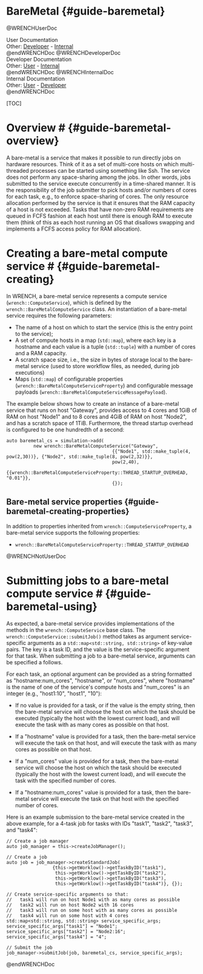 BareMetal                        {#guide-baremetal}
============

@WRENCHUserDoc <div class="doc-type">User Documentation</div><div class="doc-link">Other: <a href="../developer/guide-baremetal.html">Developer</a> - <a href="../internal/guide-baremetal.html">Internal</a></div> @endWRENCHDoc
@WRENCHDeveloperDoc  <div class="doc-type">Developer Documentation</div><div class="doc-link">Other: <a href="../user/guide-baremetal.html">User</a> - <a href="../internal/guide-baremetal.html">Internal</a></div> @endWRENCHDoc
@WRENCHInternalDoc  <div class="doc-type">Internal Documentation</div><div class="doc-link">Other: <a href="../user/guide-baremetal.html">User</a> -  <a href="../developer/guide-baremetal.html">Developer</a></div> @endWRENCHDoc

[TOC]

# Overview #            {#guide-baremetal-overview}

A bare-metal is a service that makes it possible to run directly jobs on
hardware resources. Think of it as a set of multi-core hosts on which
multi-threaded processes can be started using something like Ssh. The
service does not perform any space-sharing among the jobs. In other words,
jobs submitted to the service execute concurrently in a time-shared manner.
It is the responsibility of the job submitter to pick hosts and/or numbers
of cores for each task, e.g., to enforce space-sharing of cores.  The only
resource allocation performed by the service is that it ensures that the
RAM capacity of a host is not exceeded. Tasks that have non-zero
RAM requirements are queued in FCFS fashion at each host until there is
enough RAM to execute them (think of this as each host running an OS that
disallows swapping and implements a FCFS access policy for RAM allocation).

# Creating a bare-metal compute service #        {#guide-baremetal-creating}

In WRENCH, a bare-metal service represents a compute service
(`wrench::ComputeService`), which is defined by the `wrench::BareMetalComputeService`
class. An instantiation of a bare-metal service requires the following
parameters:

- The name of a host on which to start the service (this is the entry point to the service);
- A set of compute hosts in a map (`std::map`), where each key is a hostname
  and each value is a tuple (`std::tuple`) with a number of cores and a RAM capacity. 
- A scratch space size, i.e., the size in bytes of storage local to the bare-metal service (used to store
  workflow files, as needed, during job executions) 
- Maps (`std::map`) of configurable properties (`wrench::BareMetalComputeServiceProperty`) and configurable message 
  payloads (`wrench::BareMetalComputeServiceMessagePayload`).
  
The example below shows how to create an instance of a bare-metal service
that runs on host "Gateway", provides access to 4 cores and 1GiB of RAM on host "Node1"
and to 8 cores and 4GiB of RAM on host "Node2", and has a scratch space of 1TiB. Furthermore, the thread startup overhead is
configured to be one hundredth of a second:

~~~~~~~~~~~~~{.cpp}
auto baremetal_cs = simulation->add(
          new wrench::BareMetalComputeService("Gateway", 
                                       {{"Node1", std::make_tuple(4, pow(2,30))}, {"Node2", std::make_tuple(8, pow(2,32)}},
                                       pow(2,40),
                                       {{wrench::BareMetalComputeServiceProperty::THREAD_STARTUP_OVERHEAD, "0.01"}}, 
                                       {});
~~~~~~~~~~~~~

## Bare-metal service properties             {#guide-baremetal-creating-properties}

In addition to properties inherited from `wrench::ComputeServiceProperty`, a bare-metal
service supports the following properties:

- `wrench::BareMetalComputeServiceProperty::THREAD_STARTUP_OVERHEAD`


@WRENCHNotUserDoc

# Submitting jobs to a bare-metal compute service #        {#guide-baremetal-using}

As expected, a bare-metal service provides implementations of the methods  in the
`wrench::ComputeService` base class. The `wrench::ComputeService::submitJob()` method
takes as argument service-specific arguments as a `std::map<std::string,
std::string>` of key-value pairs. The key is a task ID, and the value is
the service-specific argument for that task.  When submitting a job to a
bare-metal service, arguments can be specified a follows.

For each task, an optional argument can be provided as a string formatted
as "hostname:num_cores", "hostname", or "num_cores", where "hostname" is the name
of one of the service's compute hosts and "num_cores" is an integer (e.g., "host1:10",
"host1", "10"):

  - If no value is provided for a task, or if the value is the empty string, then the bare-metal
    service will choose the host on which the task should be executed (typically the host with
    the lowest current load), and will execute the task with as many cores as possible on that host. 
  
  - If a "hostname" value is provided for a task, then the bare-metal service will execute the
    task on that host, and will execute the task with as many cores as possible on that host.

  - If a "num_cores" value is provided for a task, then the bare-metal
    service will choose the host on which the task should be executed (typically the host with
    the lowest current load), and will execute the task with the specified number of cores. 

  - If a "hostname:num_cores" value is provided for a task, then the bare-metal service
   will execute the task on that host with the specified number of cores.

Here is an example submission to the bare-metal service created in the above example, for a 4-task job for tasks with IDs "task1", "task2", "task3", and "task4":

~~~~~~~~~~~~~{.cpp}
// Create a job manager
auto job_manager = this->createJobManager();

// Create a job
auto job = job_manager->createStandardJob(
                 {this->getWorklow()->getTaskByID("task1"),
                  this->getWorklow()->getTaskByID("task2"),
                  this->getWorklow()->getTaskByID("task3"),
                  this->getWorklow()->getTaskByID("task4")}, {});

// Create service-specific arguments so that:
//   task1 will run on host Node1 with as many cores as possible
//   task2 will run on host Node2 with 16 cores
//   task3 will run on some host with as many cores as possible
//   task4 will run on some host with 4 cores
std::map<std::string, std::string> service_specific_args;
service_specific_args["task1"] = "Node1";
service_specific_args["task2"] = "Node2:16";
service_specific_args["task4"] = "4";

// Submit the job
job_manager->submitJob(job, baremetal_cs, service_specific_args);
~~~~~~~~~~~~~

@endWRENCHDoc
